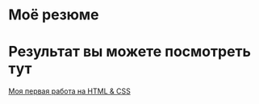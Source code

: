 # Моё резюме

# Результат вы можете посмотреть тут

[Моя первая работа на HTML & CSS](https://sorokathree.github.io/resume/)
